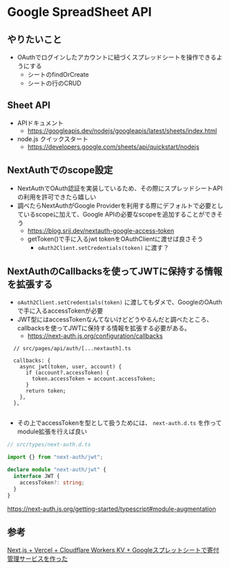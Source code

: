 # Google SpreadSheet API

## やりたいこと

- OAuthでログインしたアカウントに紐づくスプレッドシートを操作できるようにする
  - シートのfindOrCreate
  - シートの行のCRUD

## Sheet API
- APIドキュメント 
  - https://googleapis.dev/nodejs/googleapis/latest/sheets/index.html
- node.js クイックスタート
  - https://developers.google.com/sheets/api/quickstart/nodejs  

## NextAuthでのscope設定
- NextAuthでOAuth認証を実装しているため、その際にスプレッドシートAPIの利用を許可できたら嬉しい  
- 調べたらNextAuthがGoogle Providerを利用する際にデフォルトで必要としているscopeに加えて、Google APIの必要なscopeを追加することができそう  
  - https://blog.srij.dev/nextauth-google-access-token
  - getToken()で手に入るjwt tokenをOAuthClientに渡せば良さそう
    - `oAuth2Client.setCredentials(token)` に渡す？
  
## NextAuthのCallbacksを使ってJWTに保持する情報を拡張する
- `oAuth2Client.setCredentials(token)` に渡してもダメで、GoogleのOAuthで手に入るaccessTokenが必要
- JWT型にはaccessTokenなんてないけどどうやるんだと調べたところ、callbacksを使ってJWTに保持する情報を拡張する必要がある。
  - https://next-auth.js.org/configuration/callbacks

```
  // src/pages/api/auth/[...nextauth].ts
  
  callbacks: {
    async jwt(token, user, account) {
      if (account?.accessToken) {
        token.accessToken = account.accessToken;
      }
      return token;
    },
  },
 
```

- その上でaccessTokenを型として扱うためには、 `next-auth.d.ts` を作ってmodule拡張を行えば良い

```typescript
// src/types/next-auth.d.ts

import {} from "next-auth/jwt";

declare module "next-auth/jwt" {
  interface JWT {
    accessToken?: string;
  }
}

```

https://next-auth.js.org/getting-started/typescript#module-augmentation


## 参考

[Next.js + Vercel + Cloudflare Workers KV + Googleスプレットシートで寄付管理サービスを作った](https://efcl.info/2021/03/12/next.js-vercel-cloudflare-workers-kv/)
